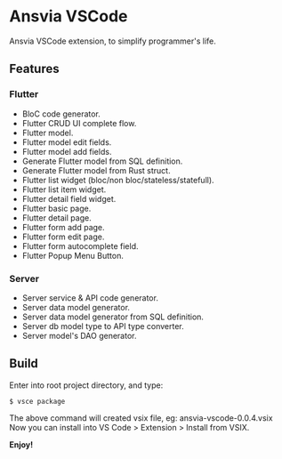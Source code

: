 # Ansvia VSCode

Ansvia VSCode extension, to simplify programmer's life.

## Features

### Flutter
* BloC code generator.
* Flutter CRUD UI complete flow.
* Flutter model.
* Flutter model edit fields.
* Flutter model add fields.
* Generate Flutter model from SQL definition.
* Generate Flutter model from Rust struct.
* Flutter list widget (bloc/non bloc/stateless/statefull).
* Flutter list item widget.
* Flutter detail field widget.
* Flutter basic page.
* Flutter detail page.
* Flutter form add page.
* Flutter form edit page.
* Flutter form autocomplete field.
* Flutter Popup Menu Button.

### Server
* Server service & API code generator.
* Server data model generator.
* Server data model generator from SQL definition.
* Server db model type to API type converter.
* Server model's DAO generator.

## Build

Enter into root project directory, and type:

    $ vsce package

The above command will created vsix file, eg: ansvia-vscode-0.0.4.vsix
Now you can install into VS Code > Extension > Install from VSIX.

**Enjoy!**
